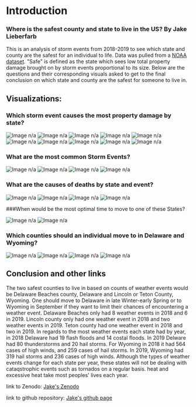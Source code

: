 # Introduction
### Where is the safest county and state to live in the US?  By Jake Lieberfarb
This is an analysis of storm events from 2018-2019 to see which state and county are the safest for an individual to life. Data was pulled from a [NOAA dataset](https://www.ncdc.noaa.gov/stormevents/ftp.jsp). "Safe" is defined as the state which sees low total property damage brought on by storm events proportional to its size. Below are the questions and their corresponding visuals asked to get to the final conclusion on which state and county are the safest for someone to live in. 

## Visualizations:


### Which storm event causes the most property damage by state? 


<img src="1_2018 Proportion of damages and State size.png" alt="Image n/a"/>

<img src="2_2018 Property Damage by state with California.png" alt="Image n/a"/>

<img src="3_2018 property damag by state without California.png" alt="Image n/a"/>

<img src="4_Histogram of 2018 Property Damage.png" alt="Image n/a"/>

<img src="5_2019 Proportion of damages and State size.png" alt="Image n/a"/>

<img src="6_2019 Property Damage by state with Texas.png" alt="Image n/a"/>

<img src="7_2019 Property Damage by state without Texas.png" alt="Image n/a"/>

<img src="8_Histogram of 2019 Property Damage.png" alt="Image n/a"/>

<img src="9_2018 Property Damage by State.png" alt="Image n/a"/>

<img src="10_ 2019 Property Damage by State.png" alt="Image n/a"/>


### What are the most common Storm Events?


<img src="11_ 2018 most common storm events.png" alt="Image n/a"/>

<img src="12_2018 Storm Events.png" alt="Image n/a"/>

<img src="13_2019 Most Common Storm Events.png" alt="Image n/a"/>

<img src="14_2019 Storm Events.png" alt="Image n/a"/>


### What are the causes of deaths by state and event?


<img src="15_Top 10 Fatalities of States by Event for 2018.png" alt="Image n/a"/>

<img src="16_Top 10 Fatalities of States by Event for 2019.png" alt="Image n/a"/>

<img src="17_Top 10 types of deaths by State (2018).png" alt="Image n/a"/>

<img src="18_Top types of deaths by State(2019).png" alt="Image n/a"/>


###When would be the most optimal time to move to one of these States?


<img src="19_Monthly count of storm events by state (2018).png" alt="Image n/a"/>

<img src="20_Monthly count of storm events by state (2019).png" alt="Image n/a"/>


### Which counties should an individual move to in Delaware and  Wyoming?


<img src="21_Delaware Counties with Least Storm Events (2018).png" alt="Image n/a"/>

<img src="22_Delaware Counties with Least SAtorm Events (2019).png" alt="Image n/a"/>

<img src="23_Wyoming Counties with Least Storm Events (2018).png" alt="Image n/a"/>

<img src="24_Wyoming COunties with Least storm Events (2019).png" alt="Image n/a"/>


## Conclusion and other links 


The two safest counties to live in based on counts of weather events would be Delaware Beaches county, Delaware and Lincoln or Teton County, Wyoming. One should move to Delaware in late Winter-early Spring or to Wyoming in September if they want to limit their chances of encountering a weather event. Delaware Beaches only had 8 weather events in 2018 and 6 in 2019. Lincoln county only had one weather event in 2018 and two weather events in 2019. Teton county had one weather event in 2018 and two in 2019. In regards to the most weather events each state had by year, in 2018 Delaware had 19 flash floods and 14 costal floods. In 2019 Delware had 80 thunderstorms and 20 hail storms. For Wyoming in 2018 it had 564 cases of high winds, and 259 cases of hail storms. In 2019, Wyoming had 319 hail storms and 236 cases of high winds. Although the types of weather events change for each state per year, these states will not be dealing with cataqstrophic events such as tornados on a regular basis. heat and excessive heat take most peoples' lives each year.  

link to Zenodo: [Jake's Zenodo]()

link to github repository: [Jake's github page](https://github.com/Jcolt2997/DATS-6103-Individual-Project-2-Jake-Lieberfarb--project-files)

